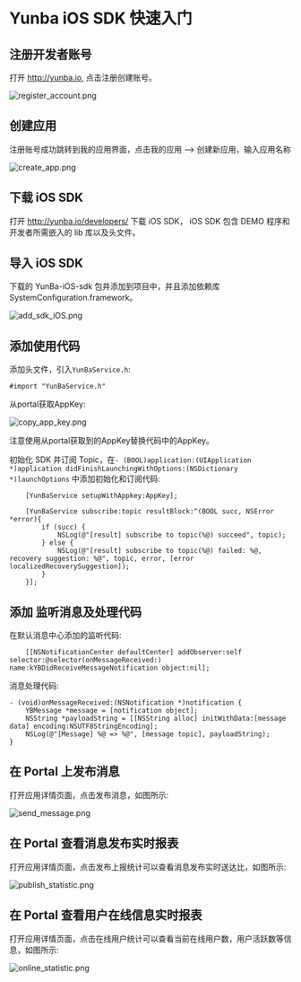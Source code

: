 # Yunba iOS SDK 快速入门
## 注册开发者账号
打开 <http://yunba.io>, 点击注册创建账号。  

![register_account.png](../image/register_account.png)

## 创建应用
注册账号成功跳转到我的应用界面，点击我的应用 --> 创建新应用，输入应用名称  

![create_app.png](../image/create_app.png)

## 下载 iOS SDK

打开 <http://yunba.io/developers/> 下载 iOS SDK， iOS SDK 包含 DEMO 程序和开发者所需嵌入的 lib 库以及头文件。  

## 导入 iOS SDK

下载的 YunBa-iOS-sdk 包并添加到项目中，并且添加依赖库SystemConfiguration.framework。  

![add_sdk_iOS.png](../image/add_sdk_iOS.png)

## 添加使用代码

添加头文件，引入`YunBaService.h`:  

```objective_c
#import "YunBaService.h"
```

从portal获取AppKey:  

![copy_app_key.png](../image/copy_app_key.png)

<aside class="notice">注意使用从portal获取到的AppKey替换代码中的AppKey。</aside>

初始化 SDK 并订阅 Topic，在`- (BOOL)application:(UIApplication *)application didFinishLaunchingWithOptions:(NSDictionary *)launchOptions` 中添加初始化和订阅代码:  

```objective_c
    [YunBaService setupWithAppkey:AppKey];

    [YunBaService subscribe:topic resultBlock:^(BOOL succ, NSError *error){
        if (succ) {
            NSLog(@"[result] subscribe to topic(%@) succeed", topic);
        } else {
            NSLog(@"[result] subscribe to topic(%@) failed: %@, recovery suggestion: %@", topic, error, [error localizedRecoverySuggestion]);
        }
    }];
```

## 添加 监听消息及处理代码
在默认消息中心添加的监听代码:  

```objective_c
    [[NSNotificationCenter defaultCenter] addObserver:self selector:@selector(onMessageReceived:) name:kYBDidReceiveMessageNotification object:nil];
```

消息处理代码:  

```objective_c
- (void)onMessageReceived:(NSNotification *)notification {
    YBMessage *message = [notification object];
    NSString *payloadString = [[NSString alloc] initWithData:[message data] encoding:NSUTF8StringEncoding];
    NSLog(@"[Message] %@ => %@", [message topic], payloadString);
}
```

## 在 Portal 上发布消息

打开应用详情页面，点击发布消息，如图所示:  

![send_message.png](../image/send_message.png)

## 在 Portal 查看消息发布实时报表

打开应用详情页面，点击发布上报统计可以查看消息发布实时送达比，如图所示:  

![publish_statistic.png](../image/publish_statistic.png)

## 在 Portal 查看用户在线信息实时报表

打开应用详情页面，点击在线用户统计可以查看当前在线用户数，用户活跃数等信息，如图所示:  

![online_statistic.png](../image/online_statistic.png)
